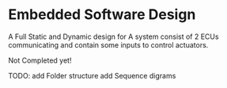 # Embedded Software Design


A Full Static and Dynamic design for A system consist of 2 ECUs communicating and contain some inputs to control actuators.

Not Completed yet! 

TODO: 
add Folder structure
add Sequence digrams